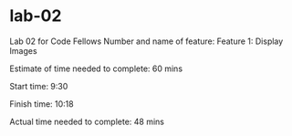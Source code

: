 # lab-02
Lab 02 for Code Fellows
Number and name of feature: Feature 1: Display Images

Estimate of time needed to complete: 60 mins

Start time: 9:30

Finish time: 10:18

Actual time needed to complete: 48 mins
